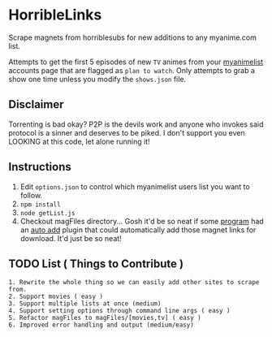 # HorribleLinks
Scrape magnets from horriblesubs for new additions to any myanime.com list.

Attempts to get the first 5 episodes of new `TV` animes from your [myanimelist](https://myanimelist.net/) accounts page that are flagged as `plan to watch`.  Only attempts to grab a show one time unless you modify the `shows.json` file.

## Disclaimer
Torrenting is bad okay?  P2P is the devils work and anyone who invokes said protocol is a sinner and deserves to be piked.
I don't support you even LOOKING at this code, let alone running it!

## Instructions

1. Edit `options.json` to control which myanimelist users list you want to follow.
2. `npm install`
3. `node getList.js`
4. Checkout magFiles directory... Gosh it'd be so neat if some [program](https://deluge-torrent.org/) had an [auto add](https://dev.deluge-torrent.org/wiki/Plugins/AutoAdd) plugin that could automatically add those magnet links for download.  It'd just be so neat!

## TODO List ( Things to Contribute )

	1. Rewrite the whole thing so we can easily add other sites to scrape from. 
	2. Support movies ( easy )
	3. Support multiple lists at once (medium)
	4. Support setting options through command line args ( easy )
	5. Refactor magFiles to magFiles/[movies,tv] ( easy ) 
	6. Improved error handling and output (medium/easy)

